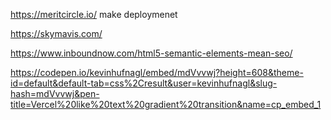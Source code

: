 https://meritcircle.io/
make deploymenet

https://skymavis.com/

https://www.inboundnow.com/html5-semantic-elements-mean-seo/

https://codepen.io/kevinhufnagl/embed/mdVvvwj?height=608&theme-id=default&default-tab=css%2Cresult&user=kevinhufnagl&slug-hash=mdVvvwj&pen-title=Vercel%20like%20text%20gradient%20transition&name=cp_embed_1
